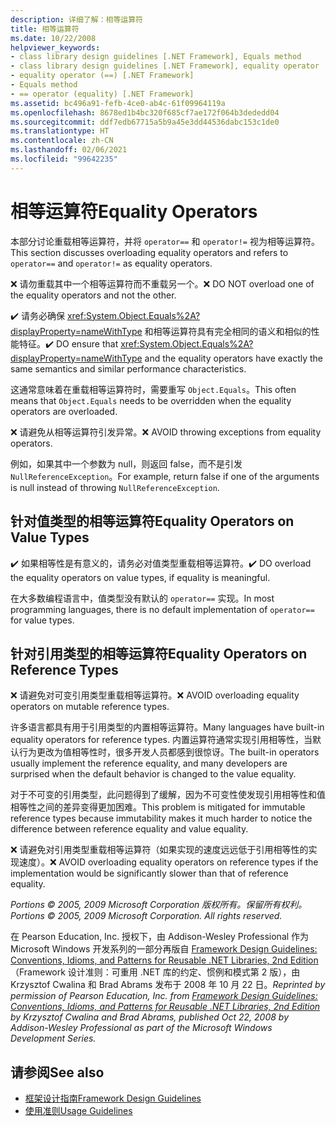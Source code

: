 ```yaml
---
description: 详细了解：相等运算符
title: 相等运算符
ms.date: 10/22/2008
helpviewer_keywords:
- class library design guidelines [.NET Framework], Equals method
- class library design guidelines [.NET Framework], equality operator
- equality operator (==) [.NET Framework]
- Equals method
- == operator (equality) [.NET Framework]
ms.assetid: bc496a91-fefb-4ce0-ab4c-61f09964119a
ms.openlocfilehash: 8678ed1b4bc320f685cf7ae172f064b3dededd04
ms.sourcegitcommit: ddf7edb67715a5b9a45e3dd44536dabc153c1de0
ms.translationtype: HT
ms.contentlocale: zh-CN
ms.lasthandoff: 02/06/2021
ms.locfileid: "99642235"
---
```

# <a name="equality-operators"></a><span data-ttu-id="220f1-103">相等运算符</span><span class="sxs-lookup"><span data-stu-id="220f1-103">Equality Operators</span></span>

<span data-ttu-id="220f1-104">本部分讨论重载相等运算符，并将 `operator==` 和 `operator!=` 视为相等运算符。</span><span class="sxs-lookup"><span data-stu-id="220f1-104">This section discusses overloading equality operators and refers to `operator==` and `operator!=` as equality operators.</span></span>

 <span data-ttu-id="220f1-105">❌ 请勿重载其中一个相等运算符而不重载另一个。</span><span class="sxs-lookup"><span data-stu-id="220f1-105">❌ DO NOT overload one of the equality operators and not the other.</span></span>

 <span data-ttu-id="220f1-106">✔️ 请务必确保 <xref:System.Object.Equals%2A?displayProperty=nameWithType> 和相等运算符具有完全相同的语义和相似的性能特征。</span><span class="sxs-lookup"><span data-stu-id="220f1-106">✔️ DO ensure that <xref:System.Object.Equals%2A?displayProperty=nameWithType> and the equality operators have exactly the same semantics and similar performance characteristics.</span></span>

 <span data-ttu-id="220f1-107">这通常意味着在重载相等运算符时，需要重写 `Object.Equals`。</span><span class="sxs-lookup"><span data-stu-id="220f1-107">This often means that `Object.Equals` needs to be overridden when the equality operators are overloaded.</span></span>

 <span data-ttu-id="220f1-108">❌ 请避免从相等运算符引发异常。</span><span class="sxs-lookup"><span data-stu-id="220f1-108">❌ AVOID throwing exceptions from equality operators.</span></span>

 <span data-ttu-id="220f1-109">例如，如果其中一个参数为 null，则返回 false，而不是引发 `NullReferenceException`。</span><span class="sxs-lookup"><span data-stu-id="220f1-109">For example, return false if one of the arguments is null instead of throwing `NullReferenceException`.</span></span>

## <a name="equality-operators-on-value-types"></a><span data-ttu-id="220f1-110">针对值类型的相等运算符</span><span class="sxs-lookup"><span data-stu-id="220f1-110">Equality Operators on Value Types</span></span>

 <span data-ttu-id="220f1-111">✔️ 如果相等性是有意义的，请务必对值类型重载相等运算符。</span><span class="sxs-lookup"><span data-stu-id="220f1-111">✔️ DO overload the equality operators on value types, if equality is meaningful.</span></span>

 <span data-ttu-id="220f1-112">在大多数编程语言中，值类型没有默认的 `operator==` 实现。</span><span class="sxs-lookup"><span data-stu-id="220f1-112">In most programming languages, there is no default implementation of `operator==` for value types.</span></span>

## <a name="equality-operators-on-reference-types"></a><span data-ttu-id="220f1-113">针对引用类型的相等运算符</span><span class="sxs-lookup"><span data-stu-id="220f1-113">Equality Operators on Reference Types</span></span>

 <span data-ttu-id="220f1-114">❌ 请避免对可变引用类型重载相等运算符。</span><span class="sxs-lookup"><span data-stu-id="220f1-114">❌ AVOID overloading equality operators on mutable reference types.</span></span>

 <span data-ttu-id="220f1-115">许多语言都具有用于引用类型的内置相等运算符。</span><span class="sxs-lookup"><span data-stu-id="220f1-115">Many languages have built-in equality operators for reference types.</span></span> <span data-ttu-id="220f1-116">内置运算符通常实现引用相等性，当默认行为更改为值相等性时，很多开发人员都感到很惊讶。</span><span class="sxs-lookup"><span data-stu-id="220f1-116">The built-in operators usually implement the reference equality, and many developers are surprised when the default behavior is changed to the value equality.</span></span>

 <span data-ttu-id="220f1-117">对于不可变的引用类型，此问题得到了缓解，因为不可变性使发现引用相等性和值相等性之间的差异变得更加困难。</span><span class="sxs-lookup"><span data-stu-id="220f1-117">This problem is mitigated for immutable reference types because immutability makes it much harder to notice the difference between reference equality and value equality.</span></span>

 <span data-ttu-id="220f1-118">❌ 请避免对引用类型重载相等运算符（如果实现的速度远远低于引用相等性的实现速度）。</span><span class="sxs-lookup"><span data-stu-id="220f1-118">❌ AVOID overloading equality operators on reference types if the implementation would be significantly slower than that of reference equality.</span></span>

 <span data-ttu-id="220f1-119">*Portions © 2005, 2009 Microsoft Corporation 版权所有。保留所有权利。*</span><span class="sxs-lookup"><span data-stu-id="220f1-119">*Portions © 2005, 2009 Microsoft Corporation. All rights reserved.*</span></span>

 <span data-ttu-id="220f1-120">在 Pearson Education, Inc. 授权下，由 Addison-Wesley Professional 作为 Microsoft Windows 开发系列的一部分再版自 [Framework Design Guidelines: Conventions, Idioms, and Patterns for Reusable .NET Libraries, 2nd Edition](https://www.informit.com/store/framework-design-guidelines-conventions-idioms-and-9780321545619)（Framework 设计准则：可重用 .NET 库的约定、惯例和模式第 2 版），由 Krzysztof Cwalina 和 Brad Abrams 发布于 2008 年 10 月 22 日。</span><span class="sxs-lookup"><span data-stu-id="220f1-120">*Reprinted by permission of Pearson Education, Inc. from [Framework Design Guidelines: Conventions, Idioms, and Patterns for Reusable .NET Libraries, 2nd Edition](https://www.informit.com/store/framework-design-guidelines-conventions-idioms-and-9780321545619) by Krzysztof Cwalina and Brad Abrams, published Oct 22, 2008 by Addison-Wesley Professional as part of the Microsoft Windows Development Series.*</span></span>

## <a name="see-also"></a><span data-ttu-id="220f1-121">请参阅</span><span class="sxs-lookup"><span data-stu-id="220f1-121">See also</span></span>

- [<span data-ttu-id="220f1-122">框架设计指南</span><span class="sxs-lookup"><span data-stu-id="220f1-122">Framework Design Guidelines</span></span>](index.md)
- [<span data-ttu-id="220f1-123">使用准则</span><span class="sxs-lookup"><span data-stu-id="220f1-123">Usage Guidelines</span></span>](usage-guidelines.md)

